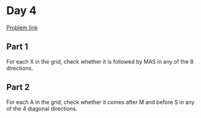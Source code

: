 # Day 4

[Problem link](https://adventofcode.com/2024/day/4)

## Part 1

For each X in the grid, check whether it is followed by MAS in any of the 8 directions.

## Part 2

For each A in the grid, check whether it comes after M and before S in any of the 4 diagonal directions.
